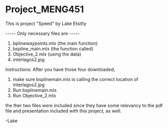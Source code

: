 # Project_MENG451
This is project "Speed" by Lake Etsitty

----- Only necessary files are -----
1) bplinewaypoints.mlx (the main function)
2) bspline_main.mlx (the function called)
3) Objective_2.mlx (using the data)
4) interlagos2.jpg

Instructions:
After you have those four downloaded, 
1) make sure bsplinemain.mlx is calling the correct location of interlagos2.jpg 
2) Run bsplinemain.mlx
3) Run Objective_2.mlx

the ther two files were included since they have some relevancy 
to the pdf file and presentation included with this project, as well.

-Lake
